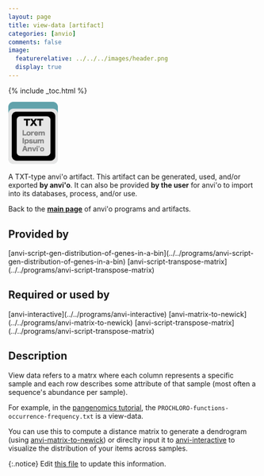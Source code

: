 ```yaml
---
layout: page
title: view-data [artifact]
categories: [anvio]
comments: false
image:
  featurerelative: ../../../images/header.png
  display: true
---
```



{% include _toc.html %}


<img src="../../images/icons/TXT.png" alt="TXT" style="width:100px; border:none" />

A TXT-type anvi'o artifact. This artifact can be generated, used, and/or exported **by anvi'o**. It can also be provided **by the user** for anvi'o to import into its databases, process, and/or use.

Back to the **[main page](../../)** of anvi'o programs and artifacts.

## Provided by


<p style="text-align: left" markdown="1"><span class="artifact-p">[anvi-script-gen-distribution-of-genes-in-a-bin](../../programs/anvi-script-gen-distribution-of-genes-in-a-bin)</span> <span class="artifact-p">[anvi-script-transpose-matrix](../../programs/anvi-script-transpose-matrix)</span></p>


## Required or used by


<p style="text-align: left" markdown="1"><span class="artifact-r">[anvi-interactive](../../programs/anvi-interactive)</span> <span class="artifact-r">[anvi-matrix-to-newick](../../programs/anvi-matrix-to-newick)</span> <span class="artifact-r">[anvi-script-transpose-matrix](../../programs/anvi-script-transpose-matrix)</span></p>


## Description

View data refers to a matrx where each column represents a specific sample and each row describes some attribute of that sample (most often a sequence's abundance per sample). 

For example, in the [pangenomics tutorial](http://merenlab.org/2016/11/08/pangenomics-v2/#creating-a-quick-pangenome-with-functions), the `PROCHLORO-functions-occurrence-frequency.txt` is a view-data. 

You can use this to compute a distance matrix to generate a dendrogram (using <span class="artifact-n">[anvi-matrix-to-newick](/help/7/programs/anvi-matrix-to-newick)</span>) or direclty input it to <span class="artifact-n">[anvi-interactive](/help/7/programs/anvi-interactive)</span> to visualize the distribution of your items across samples. 


{:.notice}
Edit [this file](https://github.com/merenlab/anvio/tree/master/anvio/docs/artifacts/view-data.md) to update this information.

